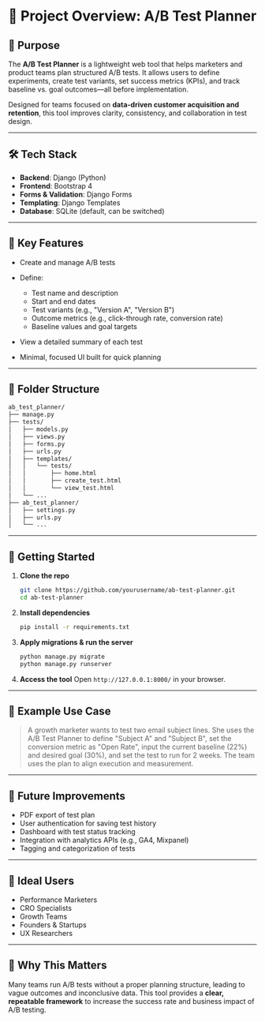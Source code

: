 # 📄 Project Overview: A/B Test Planner

## 🎯 Purpose

The **A/B Test Planner** is a lightweight web tool that helps marketers and product teams plan structured A/B tests. It allows users to define experiments, create test variants, set success metrics (KPIs), and track baseline vs. goal outcomes—all before implementation.

Designed for teams focused on **data-driven customer acquisition and retention**, this tool improves clarity, consistency, and collaboration in test design.

---

## 🛠️ Tech Stack

* **Backend**: Django (Python)
* **Frontend**: Bootstrap 4
* **Forms & Validation**: Django Forms
* **Templating**: Django Templates
* **Database**: SQLite (default, can be switched)

---

## 🧩 Key Features

* Create and manage A/B tests
* Define:

  * Test name and description
  * Start and end dates
  * Test variants (e.g., "Version A", "Version B")
  * Outcome metrics (e.g., click-through rate, conversion rate)
  * Baseline values and goal targets
* View a detailed summary of each test
* Minimal, focused UI built for quick planning

---

## 📂 Folder Structure

```bash
ab_test_planner/
├── manage.py
├── tests/
│   ├── models.py
│   ├── views.py
│   ├── forms.py
│   ├── urls.py
│   ├── templates/
│   │   └── tests/
│   │       ├── home.html
│   │       ├── create_test.html
│   │       └── view_test.html
│   └── ...
├── ab_test_planner/
│   ├── settings.py
│   ├── urls.py
│   └── ...
```

---

## 🚀 Getting Started

1. **Clone the repo**

   ```bash
   git clone https://github.com/yourusername/ab-test-planner.git
   cd ab-test-planner
   ```

2. **Install dependencies**

   ```bash
   pip install -r requirements.txt
   ```

3. **Apply migrations & run the server**

   ```bash
   python manage.py migrate
   python manage.py runserver
   ```

4. **Access the tool**
   Open `http://127.0.0.1:8000/` in your browser.

---

## 📄 Example Use Case

> A growth marketer wants to test two email subject lines. She uses the A/B Test Planner to define "Subject A" and "Subject B", set the conversion metric as "Open Rate", input the current baseline (22%) and desired goal (30%), and set the test to run for 2 weeks. The team uses the plan to align execution and measurement.

---

## 📌 Future Improvements

* PDF export of test plan
* User authentication for saving test history
* Dashboard with test status tracking
* Integration with analytics APIs (e.g., GA4, Mixpanel)
* Tagging and categorization of tests

---

## 👥 Ideal Users

* Performance Marketers
* CRO Specialists
* Growth Teams
* Founders & Startups
* UX Researchers

---

## 🧠 Why This Matters

Many teams run A/B tests without a proper planning structure, leading to vague outcomes and inconclusive data. This tool provides a **clear, repeatable framework** to increase the success rate and business impact of A/B testing.
